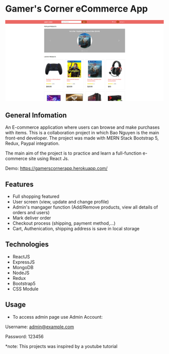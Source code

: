 # Gamer's Corner eCommerce App

<img src="https://github.com/quocbao19982009/GamersCorner/blob/main/gamer'scorner.png" alt="gamer's corner" />



## General Infomation

An E-commerce application where users can browse and make purchases with items. This is a collaboration project in which Bao Nguyen is the main front-end developer. The project was made with MERN Stack Bootstrap 5, Redux, Paypal integration.

The main aim of the project is to practice and learn a full-function e-commerce site using React Js.

Demo: https://gamerscornerapp.herokuapp.com/

## Features

- Full shopping featured
- User screen (view, update and change profile)
- Admin's mangager function (Add/Remove products, view all details of orders and users)
- Mark deliver order
- Checkout process (shipping, payment method,...)
- Cart, Authenication, shipping address is save in local storage

## Technologies

- ReactJS
- ExpressJS
- MongoDB
- NodeJS
- Redux
- Bootstrap5
- CSS Module

## Usage 

- To access admin page use Admin Account: 

Username: admin@example.com

Password: 123456

*note: This projects was inspired by a youtube tutorial
